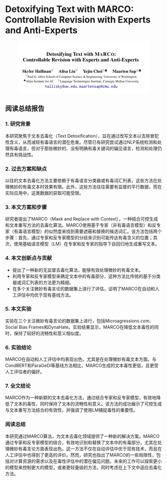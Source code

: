 # Detoxifying Text with MARCO:  Controllable Revision with Experts and Anti-Experts

<figure><img src="../.gitbook/assets/image (8) (1) (1) (1) (1) (1) (1) (1) (1) (1) (1) (1) (1) (1) (1) (1) (1) (1) (1) (1) (1) (1) (1) (1) (1) (1) (1) (1) (1).png" alt=""><figcaption></figcaption></figure>

## 阅读总结报告

### 1. 研究背景

本研究聚焦于文本去毒化（Text Detoxification），旨在通过改写文本以去除冒犯性含义，从而减轻有毒语言的潜在危害。尽管已有研究尝试通过NLP系统检测和处理有毒语言，但对于那些微妙的、没有明确有毒关键词的偏见语言，检测和处理仍然具有挑战性。

### 2. 过去方案和缺点

以往的文本去毒化方法主要依赖于有毒语言分类器或有毒词汇列表，这些方法在处理微妙的有毒文本时效果有限。此外，这些方法往往需要有监督的平行数据，而在实际应用中，这类数据的获取可能受限。

### 3. 本文方案和步骤

研究者提出了MARCO（Mask and Replace with Context），一种结合可控生成和文本重写方法的去毒化算法。MARCO使用基于专家（非有毒语言模型）和反专家（有毒语言模型）的似然度来找到需要遮蔽和替换的候选词汇。该方法包括两个步骤：首先，通过专家和反专家模型的分歧来识别可能传达有毒含义的位置；其次，使用基础语言模型（LM）在专家和反专家的指导下自回归地生成重写文本。

### 4. 本文创新点与贡献

* 提出了一种新的无监督去毒化算法，能够有效处理微妙的有毒文本。
* 利用专家和反专家模型来确定文本中的有毒部分，这种方法比传统的基于分类器或词汇列表的方法更为精细。
* 在多个关注微妙有毒言论的数据集上进行了评估，证明了MARCO在自动和人工评估中均优于现有基线方法。

### 5. 本文实验

实验在三个关注微妙有毒言论的数据集上进行，包括Microagressions.com、Social Bias Frames和DynaHate。实验结果显示，MARCO在降低文本毒性的同时，保持了较好的流畅性和意义相似度。

### 6. 实验结论

MARCO在自动和人工评估中均表现出色，尤其是在处理微妙有毒文本方面。与CondBERT和ParaGeDi等基线方法相比，MARCO生成的文本毒性更低，且更受人工评估者的偏好。

### 7. 全文结论

MARCO作为一种新颖的文本去毒化方法，通过结合专家和反专家模型，有效地降低了文本的毒性，同时保持了文本的流畅性和意义。该方法的成功展示了可控生成与文本重写方法结合的有效性，并强调了使用LM捕捉毒性的重要性。

### 阅读总结

本研究通过MARCO算法，为文本去毒化领域提供了一种新的解决方案。MARCO通过专家和反专家模型的结合，有效地识别和替换了文本中的有毒部分，尤其在处理微妙有毒言论方面表现出色。这一方法不仅在自动评估中优于现有技术，而且在人工评估中也得到了更高的评价。然而，研究也指出了MARCO的一些局限性，包括对计算资源的需求以及在毒性评估中的潜在偏见问题。未来的工作可以探索更小的模型来控制更大的模型，或者更轻量级的方法，同时考虑在上下文中适应去毒化方法。
